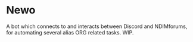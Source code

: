 # Newo

A bot which connects to and interacts between Discord and NDIMforums, for automating several alias ORG related tasks. WIP.

